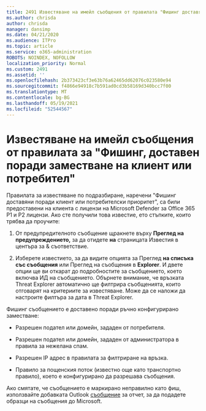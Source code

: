 ```yaml
---
title: 2491 Известяване на имейл съобщения от правилата "Фишинг доставяни поради клиент или заместване на потребител"
ms.author: chrisda
author: chrisda
manager: dansimp
ms.date: 04/21/2020
ms.audience: ITPro
ms.topic: article
ms.service: o365-administration
ROBOTS: NOINDEX, NOFOLLOW
localization_priority: Normal
ms.custom: 2491
ms.assetid: ''
ms.openlocfilehash: 2b373423cf3e63b76a62465dd62076c023580e94
ms.sourcegitcommit: f4866e94918c7b591ad0cd3b58169d340bcc7f00
ms.translationtype: MT
ms.contentlocale: bg-BG
ms.lasthandoff: 05/19/2021
ms.locfileid: "52544567"
---
```

# <a name="alert-email-messages-from-the-phish-delivered-due-to-tenant-or-user-override-policy"></a>Известяване на имейл съобщения от правилата за "Фишинг, доставен поради заместване на клиент или потребител"

Правилата за известяване по подразбиране, наречени "Фишинг доставяни поради клиент или потребителски приоритет", са били предоставени на клиента с лицензи на Microsoft Defender за Office 365 P1 и P2 лицензи. Ако сте получили това известие, ето стъпките, които трябва да проучите:

1. От предупредителното съобщение щракнете върху **Преглед на предупреждението,** за да отидете **на** страницата Известия в центъра за & съответствие.

2. Изберете известието, за да видите опцията за Преглед **на списъка със съобщения** или Преглед на съобщения в **Explorer**. И двете опции ще ви откарат до подробностите за съобщението, което включва ИД на съобщението. Обърнете внимание, че връзката Threat Explorer автоматично ще филтрира съобщенията, които отговарят на критериите за известяване. Може да се наложи да настроите филтъра за дата в Threat Explorer.

Фишинг съобщението е доставено поради ръчно конфигурирано заместване:

- Разрешен подател или домейн, зададен от потребителя.

- Разрешен подател или домейн, зададен от администратора в правила за нежелана спам.

- Разрешен IP адрес в правилата за филтриране на връзка.

- Правило за пощенския поток (известно още като транспортно правило), което е конфигурирано да разрешава съобщения.

Ако смятате, че съобщението е маркирано неправилно като фиш, използвайте добавката Outlook [съобщение](https://support.office.com/article/b5caa9f1-cdf3-4443-af8c-ff724ea719d2) за отчет, за да подадете образци на съобщения до Microsoft.

